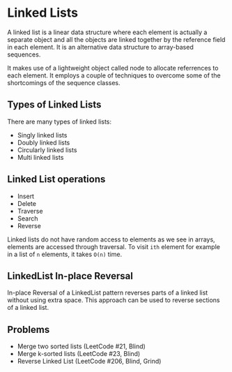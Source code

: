 # Linked Lists

A linked list is a linear data structure where each element is actually a separate object and all the objects are linked together by the reference field in each element. It is an alternative data structure to array-based sequences.

It makes use of a lightweight object called node to allocate referrences to each element. It employs a couple of techniques to overcome some of the shortcomings of the sequence classes.

## Types of Linked Lists

There are many types of linked lists:

- Singly linked lists
- Doubly linked lists
- Circularly linked lists
- Multi linked lists

## Linked List operations

- Insert
- Delete
- Traverse
- Search
- Reverse

Linked lists do not have random access to elements as we see in arrays, elements are accessed through traversal. To visit `ith` element for example in a list of `n` elements, it takes `O(n)` time.

## LinkedList In-place Reversal

In-place Reversal of a LinkedList pattern reverses parts of a linked list without using extra space. This approach can be used to reverse sections of a linked list.

## Problems

- Merge two sorted lists (LeetCode #21, Blind)
- Merge k-sorted lists (LeetCode #23, Blind)
- Reverse Linked List (LeetCode #206, Blind, Grind)
